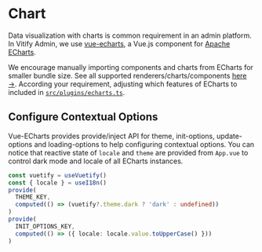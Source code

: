 # Chart

Data visualization with charts is common requirement in an admin platform. In Vitify Admin, we use [vue-echarts](https://github.com/ecomfe/vue-echarts), a Vue.js component for [Apache ECharts](https://echarts.apache.org/en/index.html).

We encourage manually importing components and charts from ECharts for smaller bundle size. See all supported renderers/charts/components [here →](https://github.com/apache/echarts/blob/master/src/echarts.all.ts). According your requirement, adjusting which features of ECharts to included in [`src/plugins/echarts.ts`](https://github.com/kingyue737/vitify-admin/blob/main/src/plugins/echarts.ts).

## Configure Contextual Options

Vue-ECharts provides provide/inject API for theme, init-options, update-options and loading-options to help configuring contextual options.
You can notice that reactive state of `locale` and `theme` are provided from `App.vue` to control dark mode and locale of all ECharts instances.

```ts
const vuetify = useVuetify()
const { locale } = useI18n()
provide(
  THEME_KEY,
  computed(() => (vuetify?.theme.dark ? 'dark' : undefined))
)
provide(
  INIT_OPTIONS_KEY,
  computed(() => ({ locale: locale.value.toUpperCase() }))
)
```
